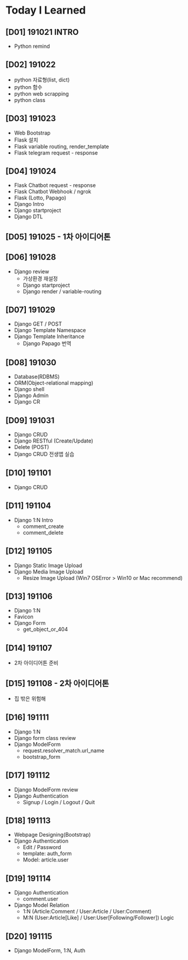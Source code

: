 # Today I Learned

## [D01] 191021 INTRO
- Python remind

## [D02] 191022

- python 자료형(list, dict) 
- python 함수
- python web scrapping
- python class



## [D03] 191023

- Web Bootstrap
- Flask 설치
- Flask variable routing, render_template
- Flask telegram request - response



## [D04] 191024

- Flask Chatbot request - response
- Flask Chatbot Webhook / ngrok
- Flask (Lotto, Papago) 
- Django Intro
- Django startproject
- Django DTL



## [D05] 191025 - 1차 아이디어톤

## [D06] 191028

- Django review
  - 가상환경 재설정
  - Django startproject
  - Django render / variable-routing



## [D07] 191029

- Django GET / POST
- Django Template Namespace
- Django Template Inheritance
  - Django Papago 번역 



## [D08] 191030

- Database(RDBMS)
- ORM(Object-relational mapping)
- Django shell
- Django Admin
- Django CR



## [D09] 191031

- Django CRUD
- Django RESTful (Create/Update)
- Delete (POST)
- Django CRUD 전생앱 실습



## [D10] 191101

-   Django CRUD 



## [D11] 191104

- Django 1:N Intro
  - comment_create
  - comment_delete



## [D12] 191105

- Django Static Image Upload
- Django Media Image Upload
  - Resize Image Upload (Win7 OSError > Win10 or Mac recommend)



## [D13] 191106

- Django 1:N 
- Favicon
- Django Form
  - get_object_or_404



## [D14] 191107

- 2차 아이디어톤 준비



## [D15] 191108 - 2차 아이디어톤

- 집 밖은 위험해



## [D16] 191111

- Django 1:N 
- Django form class review
- Django ModelForm
  - request.resolver_match.url_name
  - bootstrap_form



## [D17] 191112

- Django ModelForm review
- Django Authentication
  - Signup / Login / Logout / Quit



## [D18] 191113

- Webpage Designing(Bootstrap)
- Django Authentication
  - Edit / Password
  - template: auth_form
  - Model: article.user



## [D19] 191114

- Django Authentication
  - comment.user
- Django Model Relation
  - 1:N (Article:Comment / User:Article / User:Comment)
  - M:N (User:Article[Like] / User:User[Following/Follower]) Logic



## [D20] 191115

- Django ModelForm, 1:N, Auth 